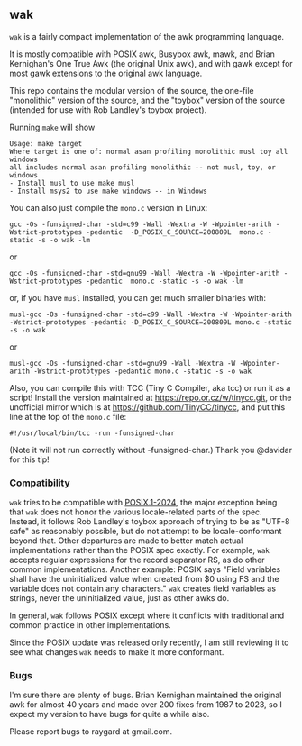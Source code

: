 ## wak

`wak` is a fairly compact implementation of the awk programming language.

It is mostly compatible with POSIX awk, Busybox awk, mawk, and Brian Kernighan's One True Awk (the original Unix awk), and with gawk except for most gawk extensions to the original awk language.

This repo contains the modular version of the source, the one-file "monolithic" version of the source, and the "toybox" version of the source (intended for use with Rob Landley's toybox project).

Running `make` will show
```
Usage: make target
Where target is one of: normal asan profiling monolithic musl toy all windows
all includes normal asan profiling monolithic -- not musl, toy, or windows
- Install musl to use make musl
- Install msys2 to use make windows -- in Windows
```

You can also just compile the `mono.c` version in Linux:
```
gcc -Os -funsigned-char -std=c99 -Wall -Wextra -W -Wpointer-arith -Wstrict-prototypes -pedantic  -D_POSIX_C_SOURCE=200809L  mono.c -static -s -o wak -lm
```
or
```
gcc -Os -funsigned-char -std=gnu99 -Wall -Wextra -W -Wpointer-arith -Wstrict-prototypes -pedantic  mono.c -static -s -o wak -lm
```
or, if you have `musl` installed, you can get much smaller binaries with:
```
musl-gcc -Os -funsigned-char -std=c99 -Wall -Wextra -W -Wpointer-arith -Wstrict-prototypes -pedantic -D_POSIX_C_SOURCE=200809L mono.c -static -s -o wak
```
or
```
musl-gcc -Os -funsigned-char -std=gnu99 -Wall -Wextra -W -Wpointer-arith -Wstrict-prototypes -pedantic mono.c -static -s -o wak
```

Also, you can compile this with TCC (Tiny C Compiler, aka tcc) or run it as a script! Install the version maintained at https://repo.or.cz/w/tinycc.git, or the unofficial mirror which is at https://github.com/TinyCC/tinycc, and put this line at the top of the `mono.c` file:
```
#!/usr/local/bin/tcc -run -funsigned-char
```
(Note it will not run correctly without -funsigned-char.) Thank you @davidar for this tip!

### Compatibility

`wak` tries to be compatible with [POSIX.1-2024](https://pubs.opengroup.org/onlinepubs/9799919799/utilities/awk.html), the major exception being that `wak` does not honor the various locale-related parts of the spec. Instead, it follows Rob Landley's toybox approach of trying to be as "UTF-8 safe" as reasonably possible, but do not attempt to be locale-conformant beyond that.
Other departures are made to better match actual implementations rather than the POSIX spec exactly. For example, `wak` accepts regular expressions for the record separator RS, as do other common implementations. Another example: POSIX says "Field variables shall have the uninitialized value when created from $0 using FS and the variable does not contain any characters." `wak` creates field variables as strings, never the uninitialized value, just as other awks do.

In general, `wak` follows POSIX except where it conflicts with traditional and common practice in other implementations.

Since the POSIX update was released only recently, I am still reviewing it to see what changes `wak` needs to make it more conformant.

### Bugs

I'm sure there are plenty of bugs.
Brian Kernighan maintained the original awk for almost 40 years and made over 200 fixes from 1987 to 2023, so I expect my version to have bugs for quite a while also.

Please report bugs to raygard at gmail.com.
